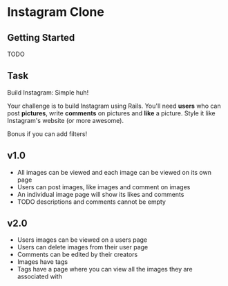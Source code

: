 # Instagram Clone


## Getting Started

TODO

## Task

Build Instagram: Simple huh!

Your challenge is to build Instagram using Rails. You'll need **users** who can post **pictures**, write **comments** on pictures and **like** a picture. Style it like Instagram's website (or more awesome).

Bonus if you can add filters!

## v1.0

* All images can be viewed and each image can be viewed on its own page
* Users can post images, like images and comment on images
* An individual image page will show its likes and comments
* TODO descriptions and comments cannot be empty

## v2.0

* Users images can be viewed on a users page
* Users can delete images from their user page
* Comments can be edited by their creators
* Images have tags
* Tags have a page where you can view all the images they are associated with
